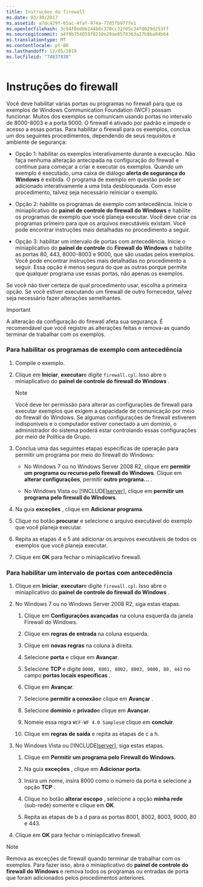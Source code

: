 ```yaml
---
title: Instruções do firewall
ms.date: 03/30/2017
ms.assetid: a7dc429f-65ac-4faf-974a-77d5fb977fe1
ms.openlocfilehash: 3c94f0edbb244b6c378cc32f05c34fd029d253ff
ms.sourcegitcommit: a4f9b754059f0210e29ae0578363a27b9ba84b64
ms.translationtype: MT
ms.contentlocale: pt-BR
ms.lasthandoff: 12/05/2019
ms.locfileid: "74837838"
---
```

# <a name="firewall-instructions"></a>Instruções do firewall
Você deve habilitar várias portas ou programas no firewall para que os exemplos de Windows Communication Foundation (WCF) possam funcionar. Muitos dos exemplos se comunicam usando portas no intervalo de 8000-8003 e a porta 9000. O firewall é ativado por padrão e impede o acesso a essas portas. Para habilitar o firewall para os exemplos, conclua um dos seguintes procedimentos, dependendo de seus requisitos e ambiente de segurança:  
  
- Opção 1: habilitar os exemplos interativamente durante a execução. Não faça nenhuma alteração antecipada na configuração do firewall e continue para começar a criar e executar os exemplos. Quando um exemplo é executado, uma caixa de diálogo **alerta de segurança do Windows** é exibida. O programa de exemplo em questão pode ser adicionado interativamente a uma lista desbloqueada. Com esse procedimento, talvez seja necessário reiniciar o exemplo.  
  
- Opção 2: habilite os programas de exemplo com antecedência. Inicie o miniaplicativo do **painel de controle do firewall do Windows** e habilite os programas de exemplo que você planeja executar. Você deve criar os programas primeiro para que os arquivos executáveis existam. Você pode encontrar instruções mais detalhadas no procedimento a seguir.  
  
- Opção 3: habilitar um intervalo de portas com antecedência. Inicie o miniaplicativo do **painel de controle** do **Firewall do Windows** e habilite as portas 80, 443, 8000-8003 e 9000, que são usadas pelos exemplos. Você pode encontrar instruções mais detalhadas no procedimento a seguir. Essa opção é menos segura do que as outras porque permite que qualquer programa use essas portas, não apenas os exemplos.  
  
 Se você não tiver certeza de qual procedimento usar, escolha a primeira opção. Se você estiver executando um firewall de outro fornecedor, talvez seja necessário fazer alterações semelhantes.  
  
> [!IMPORTANT]
> A alteração da configuração do firewall afeta sua segurança. É recomendável que você registre as alterações feitas e remova-as quando terminar de trabalhar com os exemplos.  
  
### <a name="to-enable-samples-programs-in-advance"></a>Para habilitar os programas de exemplo com antecedência  
  
1. Compile o exemplo.  
  
2. Clique em **Iniciar**, **executar**e digite `firewall.cpl`. Isso abre o miniaplicativo do **painel de controle do firewall do Windows** .  
  
    > [!NOTE]
    > Você deve ter permissão para alterar as configurações de firewall para executar exemplos que exigem a capacidade de comunicação por meio do firewall do Windows. Se algumas configurações de firewall estiverem indisponíveis e o computador estiver conectado a um domínio, o administrador do sistema poderá estar controlando essas configurações por meio de Política de Grupo.  
  
3. Conclua uma das seguintes etapas específicas de operação para permitir um programa por meio do firewall do Windows:  
  
    - No Windows 7 ou no Windows Server 2008 R2, clique em **permitir um programa ou recurso pelo firewall do Windows**. Clique em **alterar configurações**, permitir **outro programa...** .  
  
    - No Windows Vista ou [!INCLUDE[lserver](../../../../includes/lserver-md.md)], clique em **permitir um programa pelo firewall do Windows**.  
  
4. Na guia **exceções** , clique em **Adicionar programa**.  
  
5. Clique no botão **procurar** e selecione o arquivo executável do exemplo que você planeja executar.  
  
6. Repita as etapas 4 e 5 até adicionar os arquivos executáveis de todos os exemplos que você planeja executar.  
  
7. Clique em **OK** para fechar o miniaplicativo firewall.  
  
### <a name="to-enable-a-port-range-in-advance"></a>Para habilitar um intervalo de portas com antecedência  
  
1. Clique em **Iniciar**, **executar**e digite `firewall.cpl`. Isso abre o miniaplicativo do **painel de controle do firewall do Windows** .  
  
2. No Windows 7 ou no Windows Server 2008 R2, siga estas etapas.  
  
    1. Clique em **Configurações avançadas** na coluna esquerda da janela Firewall do Windows.  
  
    2. Clique em **regras de entrada** na coluna esquerda.  
  
    3. Clique em **novas regras** na coluna à direita.  
  
    4. Selecione **porta** e clique em **Avançar**.  
  
    5. Selecione **TCP** e digite `8000, 8001, 8002, 8003, 9000, 80, 443` no campo **portas locais específicas** .  
  
    6. Clique em **Avançar**.  
  
    7. Selecione **permitir a conexão**e clique em **Avançar** .  
  
    8. Selecione **domínio** e **privado**e clique em **Avançar**.  
  
    9. Nomeie essa regra `WCF-WF 4.0 Samples`e clique em **concluir**.  
  
    10. Clique em **regras de saída** e repita as etapas de c a h.  
  
3. No Windows Vista ou [!INCLUDE[lserver](../../../../includes/lserver-md.md)], siga estas etapas.  
  
    1. Clique em **Permitir um programa pelo Firewall do Windows**.  
  
    2. Na guia **exceções** , clique em **Adicionar porta**.  
  
    3. Insira um nome, insira 8000 como o número da porta e selecione a opção **TCP** .  
  
    4. Clique no botão **alterar escopo** , selecione a opção **minha rede** (sub-rede) somente e clique em **OK**.  
  
    5. Repita as etapas de b a d para as portas 8001, 8002, 8003, 9000, 80 e 443.  
  
4. Clique em **OK** para fechar o miniaplicativo firewall.  
  
> [!NOTE]
> Remova as exceções de firewall quando terminar de trabalhar com os exemplos. Para fazer isso, abra o miniaplicativo do **painel de controle do firewall do Windows** e remova todos os programas ou entradas de porta que foram adicionados pelos procedimentos anteriores.
